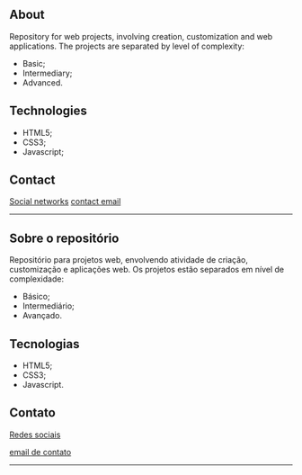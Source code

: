 ## About
Repository for web projects, involving creation, customization and web applications.
The projects are separated by level of complexity:
- Basic;
- Intermediary;
- Advanced.

## Technologies
- HTML5;
- CSS3;
- Javascript;

## Contact
[Social networks](https://github.com/AndersonCSM)
[contact email](andersoncarlos799@gmail.com)

---
## Sobre o repositório
Repositório para projetos web, envolvendo atividade de criação, customização e aplicações web.
Os projetos estão separados em nível de complexidade:
- Básico;
- Intermediário;
- Avançado.

## Tecnologias
- HTML5;
- CSS3;
- Javascript.

## Contato
[Redes sociais](https://github.com/AndersonCSM)

[email de contato](andersoncarlos799@gmail.com)

---

